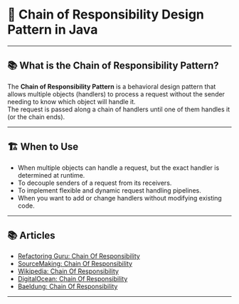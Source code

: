 # 🔗 Chain of Responsibility Design Pattern in Java

---

## 📚 What is the Chain of Responsibility Pattern?

The **Chain of Responsibility Pattern** is a behavioral design pattern that allows multiple objects (handlers) to process a request without the sender needing to know which object will handle it.  
The request is passed along a chain of handlers until one of them handles it (or the chain ends).

---

## 🏗️ When to Use

- When multiple objects can handle a request, but the exact handler is determined at runtime.
- To decouple senders of a request from its receivers.
- To implement flexible and dynamic request handling pipelines.
- When you want to add or change handlers without modifying existing code.

---

## 📚 Articles

- [Refactoring Guru: Chain Of Responsibility](https://refactoring.guru/design-patterns/chain-of-responsibility)
- [SourceMaking: Chain Of Responsibility](https://sourcemaking.com/design_patterns/chain_of_responsibility)
- [Wikipedia: Chain Of Responsibility](https://en.wikipedia.org/wiki/Chain-of-responsibility_pattern)
- [DigitalOcean: Chain Of Responsibility](https://www.digitalocean.com/community/tutorials/chain-of-responsibility-design-pattern-in-java)
- [Baeldung: Chain Of Responsibility](https://www.baeldung.com/chain-of-responsibility-pattern)
  
---
